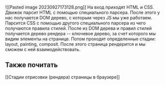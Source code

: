![[Pasted image 20230927173128.png]]
На вход приходят HTML и CSS. Движок парсит HTML с помощью специального парсера. После этого у нас получается DOM дерево, с которым через JS мы уже работаем.
Парсится CSS с помощью другого специального парсера из чего получаются правила стилей.
После из DOM дерева и правил стилей получается дерево рендера -- ключевое дерево, за счет которого мы видим элементы на странице.
Потом проходят определенные стадии: layout, painting, composit. 
После этого страница рендерится и мы сможем с ней взаимодействовать.

## Также почитать
[[Стадии отрисовки (рендера) страницы в браузере]]

